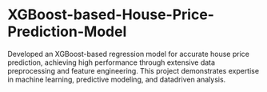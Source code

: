 # XGBoost-based-House-Price-Prediction-Model
Developed an XGBoost-based regression model for accurate house price prediction, achieving high performance through extensive data preprocessing and feature engineering. This project demonstrates expertise in machine learning, predictive modeling, and datadriven analysis. 
